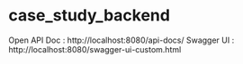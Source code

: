 # case_study_backend
Open API Doc : http://localhost:8080/api-docs/
Swagger UI : http://localhost:8080/swagger-ui-custom.html